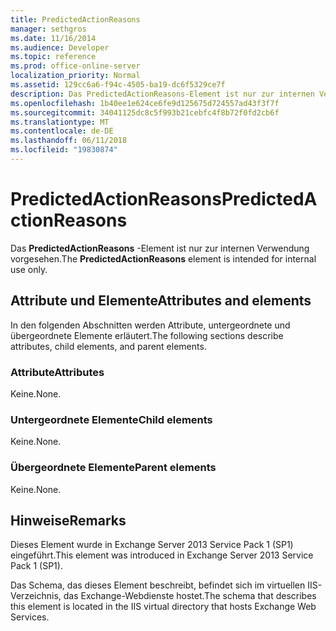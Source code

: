 ```yaml
---
title: PredictedActionReasons
manager: sethgros
ms.date: 11/16/2014
ms.audience: Developer
ms.topic: reference
ms.prod: office-online-server
localization_priority: Normal
ms.assetid: 129cc6a6-f94c-4505-ba19-dc6f5329ce7f
description: Das PredictedActionReasons-Element ist nur zur internen Verwendung vorgesehen.
ms.openlocfilehash: 1b40ee1e624ce6fe9d125675d724557ad43f3f7f
ms.sourcegitcommit: 34041125dc8c5f993b21cebfc4f8b72f0fd2cb6f
ms.translationtype: MT
ms.contentlocale: de-DE
ms.lasthandoff: 06/11/2018
ms.locfileid: "19830874"
---
```

# <a name="predictedactionreasons"></a><span data-ttu-id="4fa3c-103">PredictedActionReasons</span><span class="sxs-lookup"><span data-stu-id="4fa3c-103">PredictedActionReasons</span></span>

<span data-ttu-id="4fa3c-104">Das **PredictedActionReasons** -Element ist nur zur internen Verwendung vorgesehen.</span><span class="sxs-lookup"><span data-stu-id="4fa3c-104">The **PredictedActionReasons** element is intended for internal use only.</span></span> 

## <a name="attributes-and-elements"></a><span data-ttu-id="4fa3c-105">Attribute und Elemente</span><span class="sxs-lookup"><span data-stu-id="4fa3c-105">Attributes and elements</span></span>

<span data-ttu-id="4fa3c-106">In den folgenden Abschnitten werden Attribute, untergeordnete und übergeordnete Elemente erläutert.</span><span class="sxs-lookup"><span data-stu-id="4fa3c-106">The following sections describe attributes, child elements, and parent elements.</span></span>
  
### <a name="attributes"></a><span data-ttu-id="4fa3c-107">Attribute</span><span class="sxs-lookup"><span data-stu-id="4fa3c-107">Attributes</span></span>

<span data-ttu-id="4fa3c-108">Keine.</span><span class="sxs-lookup"><span data-stu-id="4fa3c-108">None.</span></span>
  
### <a name="child-elements"></a><span data-ttu-id="4fa3c-109">Untergeordnete Elemente</span><span class="sxs-lookup"><span data-stu-id="4fa3c-109">Child elements</span></span>

<span data-ttu-id="4fa3c-110">Keine.</span><span class="sxs-lookup"><span data-stu-id="4fa3c-110">None.</span></span>
  
### <a name="parent-elements"></a><span data-ttu-id="4fa3c-111">Übergeordnete Elemente</span><span class="sxs-lookup"><span data-stu-id="4fa3c-111">Parent elements</span></span>

<span data-ttu-id="4fa3c-112">Keine.</span><span class="sxs-lookup"><span data-stu-id="4fa3c-112">None.</span></span>
  
## <a name="remarks"></a><span data-ttu-id="4fa3c-113">Hinweise</span><span class="sxs-lookup"><span data-stu-id="4fa3c-113">Remarks</span></span>

<span data-ttu-id="4fa3c-114">Dieses Element wurde in Exchange Server 2013 Service Pack 1 (SP1) eingeführt.</span><span class="sxs-lookup"><span data-stu-id="4fa3c-114">This element was introduced in Exchange Server 2013 Service Pack 1 (SP1).</span></span>
  
<span data-ttu-id="4fa3c-115">Das Schema, das dieses Element beschreibt, befindet sich im virtuellen IIS-Verzeichnis, das Exchange-Webdienste hostet.</span><span class="sxs-lookup"><span data-stu-id="4fa3c-115">The schema that describes this element is located in the IIS virtual directory that hosts Exchange Web Services.</span></span>
  

